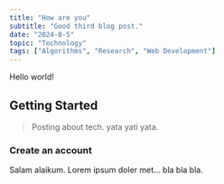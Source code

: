 ```yaml
---
title: "How are you"
subtitle: "Good third blog post."
date: "2024-8-5"
topic: "Technology"
tags: ["Algorithms", "Research", "Web Development"]
---
```


Hello world!

## Getting Started

> Posting about tech. yata yati yata.

### Create an account

Salam alaikum. Lorem ipsum doler met... bla bla bla.
